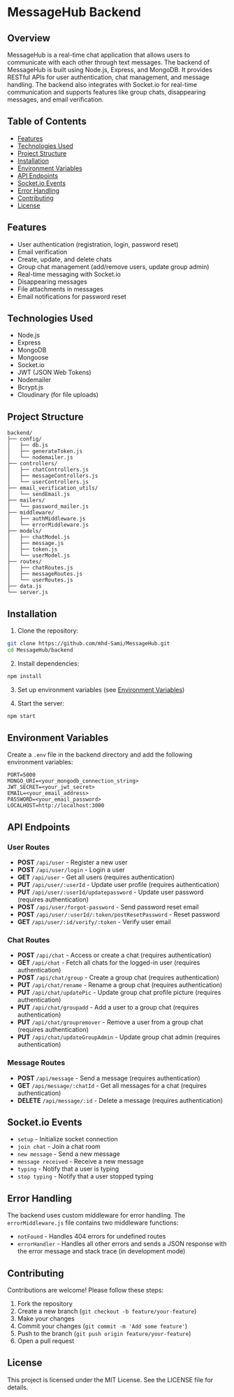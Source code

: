 # MessageHub Backend

## Overview
MessageHub is a real-time chat application that allows users to communicate with each other through text messages. The backend of MessageHub is built using Node.js, Express, and MongoDB. It provides RESTful APIs for user authentication, chat management, and message handling. The backend also integrates with Socket.io for real-time communication and supports features like group chats, disappearing messages, and email verification.

## Table of Contents
- [Features](#features)
- [Technologies Used](#technologies-used)
- [Project Structure](#project-structure)
- [Installation](#installation)
- [Environment Variables](#environment-variables)
- [API Endpoints](#api-endpoints)
- [Socket.io Events](#socketio-events)
- [Error Handling](#error-handling)
- [Contributing](#contributing)
- [License](#license)

## Features
- User authentication (registration, login, password reset)
- Email verification
- Create, update, and delete chats
- Group chat management (add/remove users, update group admin)
- Real-time messaging with Socket.io
- Disappearing messages
- File attachments in messages
- Email notifications for password reset

## Technologies Used
- Node.js
- Express
- MongoDB
- Mongoose
- Socket.io
- JWT (JSON Web Tokens)
- Nodemailer
- Bcrypt.js
- Cloudinary (for file uploads)

## Project Structure
```
backend/
├── config/
│   ├── db.js
│   ├── generateToken.js
│   └── nodemailer.js
├── controllers/
│   ├── chatControllers.js
│   ├── messageControllers.js
│   └── userControllers.js
├── email_verification_utils/
│   └── sendEmail.js
├── mailers/
│   └── password_mailer.js
├── middleware/
│   ├── authMiddleware.js
│   └── errorMiddleware.js
├── models/
│   ├── chatModel.js
│   ├── message.js
│   ├── token.js
│   └── userModel.js
├── routes/
│   ├── chatRoutes.js
│   ├── messageRoutes.js
│   └── userRoutes.js
├── data.js
└── server.js
```

## Installation

1. Clone the repository:
```bash
git clone https://github.com/mhd-Sami/MessageHub.git
cd MessageHub/backend
```

2. Install dependencies:
```bash
npm install
```

3. Set up environment variables (see [Environment Variables](#environment-variables))

4. Start the server:
```bash
npm start
```

## Environment Variables
Create a `.env` file in the backend directory and add the following environment variables:

```
PORT=5000
MONGO_URI=<your_mongodb_connection_string>
JWT_SECRET=<your_jwt_secret>
EMAIL=<your_email_address>
PASSWORD=<your_email_password>
LOCALHOST=http://localhost:3000
```

## API Endpoints

### User Routes
- **POST** `/api/user` - Register a new user
- **POST** `/api/user/login` - Login a user
- **GET** `/api/user` - Get all users (requires authentication)
- **PUT** `/api/user/:userId` - Update user profile (requires authentication)
- **PUT** `/api/user/:userId/updatepassword` - Update user password (requires authentication)
- **POST** `/api/user/forgot-password` - Send password reset email
- **POST** `/api/user/:userId/:token/postResetPassword` - Reset password
- **GET** `/api/user/:id/verify/:token` - Verify user email

### Chat Routes
- **POST** `/api/chat` - Access or create a chat (requires authentication)
- **GET** `/api/chat` - Fetch all chats for the logged-in user (requires authentication)
- **POST** `/api/chat/group` - Create a group chat (requires authentication)
- **PUT** `/api/chat/rename` - Rename a group chat (requires authentication)
- **PUT** `/api/chat/updatePic` - Update group chat profile picture (requires authentication)
- **PUT** `/api/chat/groupadd` - Add a user to a group chat (requires authentication)
- **PUT** `/api/chat/groupremover` - Remove a user from a group chat (requires authentication)
- **PUT** `/api/chat/updateGroupAdmin` - Update group chat admin (requires authentication)

### Message Routes
- **POST** `/api/message` - Send a message (requires authentication)
- **GET** `/api/message/:chatId` - Get all messages for a chat (requires authentication)
- **DELETE** `/api/message/:id` - Delete a message (requires authentication)

## Socket.io Events
- `setup` - Initialize socket connection
- `join chat` - Join a chat room
- `new message` - Send a new message
- `message received` - Receive a new message
- `typing` - Notify that a user is typing
- `stop typing` - Notify that a user stopped typing

## Error Handling
The backend uses custom middleware for error handling. The `errorMiddleware.js` file contains two middleware functions:

- `notFound` - Handles 404 errors for undefined routes
- `errorHandler` - Handles all other errors and sends a JSON response with the error message and stack trace (in development mode)

## Contributing
Contributions are welcome! Please follow these steps:

1. Fork the repository
2. Create a new branch (`git checkout -b feature/your-feature`)
3. Make your changes
4. Commit your changes (`git commit -m 'Add some feature'`)
5. Push to the branch (`git push origin feature/your-feature`)
6. Open a pull request

## License
This project is licensed under the MIT License. See the LICENSE file for details.

